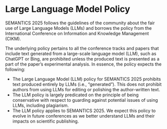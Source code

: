 # Large Language Model Policy

SEMANTICS 2025 follows the guidelines of the community about the fair use of Large Language Models (LLMs) and borrows the policy from the International Conference on Information and Knowledge Management (CIKM).

The underlying policy pertains to all the conference tracks and papers that include text generated from a large-scale language model (LLM), such as ChatGPT or Bing, are prohibited unless the produced text is presented as a part of the paper’s experimental analysis. In essence, the policy expects the following:

-   The Large Language Model (LLM) policy for SEMANTICS 2025 prohibits text produced entirely by LLMs (i.e., “generated”). This does not prohibit authors from using LLMs for editing or polishing the author-written text.
-   The LLM policy is largely predicated on the principle of being conservative with respect to guarding against potential issues of using LLMs, including plagiarism.
-   The LLM policy applies to SEMANTICS 2025. We expect this policy to evolve in future conferences as we better understand LLMs and their impacts on scientific publishing.
